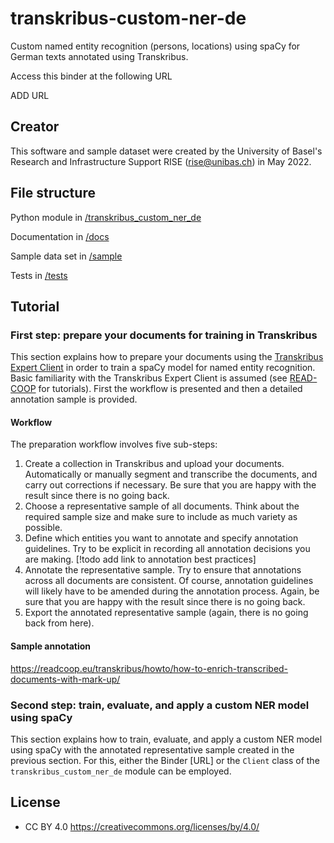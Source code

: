 # transkribus-custom-ner-de

Custom named entity recognition (persons, locations) using spaCy for German texts annotated using Transkribus.

Access this binder at the following URL

ADD URL

## Creator
This software and sample dataset were created by the University of Basel's Research and Infrastructure Support RISE (rise@unibas.ch) in May 2022.

## File structure
Python module in [/transkribus_custom_ner_de](https://github.com/RISE-UNIBAS/transkribus-custom-ner-de/tree/main/transkribus_custum_ner_de)

Documentation in [/docs](https://github.com/RISE-UNIBAS/transkribus-custom-ner-de/tree/main/docs) 

Sample data set in [/sample](https://github.com/RISE-UNIBAS/transkribus-custom-ner-de/tree/main/sample)

Tests in [/tests](https://github.com/RISE-UNIBAS/transkribus-custom-ner-de/tree/main/tests)

## Tutorial

### First step: prepare your documents for training in Transkribus

This section explains how to prepare your documents using the [Transkribus Expert Client](https://readcoop.eu/transkribus/download/) in order to train a spaCy model for named entity recognition. Basic familiarity with the Transkribus Expert Client is assumed (see [READ-COOP](https://readcoop.eu/transkribus/resources/how-to-guides/) for tutorials). First the workflow is presented and then a detailed annotation sample is provided.

#### Workflow

The preparation workflow involves five sub-steps:

1. Create a collection in Transkribus and upload your documents. Automatically or manually segment and transcribe the documents, and carry out corrections if necessary. Be sure that you are happy with the result since there is no going back.
2. Choose a representative sample of all documents. Think about the required sample size and make sure to include as much variety as possible.
3. Define which entities you want to annotate and specify annotation guidelines.  Try to be explicit in recording all annotation decisions you are making. [!todo add link to annotation best practices]
4. Annotate the representative sample. Try to ensure that annotations across all documents are consistent. Of course, annotation guidelines will likely have to be amended during the annotation process. Again, be sure that you are happy with the result since there is no going back.
5. Export the annotated representative sample (again, there is no going back from here).

#### Sample annotation

https://readcoop.eu/transkribus/howto/how-to-enrich-transcribed-documents-with-mark-up/

### Second step: train, evaluate, and apply a custom NER model using spaCy 

This section explains how to train, evaluate, and apply a custom NER model using spaCy with the annotated representative sample created in the previous section. For this, either the Binder [URL] or the `Client` class of the `transkribus_custom_ner_de` module can be employed.

## License

- CC BY 4.0 https://creativecommons.org/licenses/by/4.0/